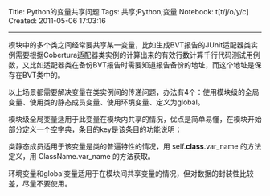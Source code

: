 Title: Python的变量共享问题
Tags: 共享;Python;变量
Notebook: t[t/j/o/y/c]
Created: 2011-05-06 17:03:16

------

模块中的多个类之间经常要共享某一变量，比如生成BVT报告的JUnit适配器类实例需要根据Cobertura适配器类实例的计算出来的有效行数计算千行代码测试用例数，又比如适配器类在备份BVT报告时需要知道报告备份的地址，而这个地址是保存在BVT类中的。

 
以上场景都需要解决变量在类实例间的传递问题，办法有4个：使用模块级的全局变量、使用类的静态成员变量、使用环境变量、定义为global。

 

模块级全局变量适用于此变量在模块内共享的情况，优点是简单易懂，在模块开始部分定义一个空字典，条目的key是该条目的功能说明；

 

类静态成员适用于该变量是类的普遍特性的情况，用 self.__class__.var_name 的方法定义，用 ClassName.var_name 的方法获取。


 

环境变量和global变量适用于在模块间共享变量的情况，但对数据的封装性比较差，尽量不要使用。